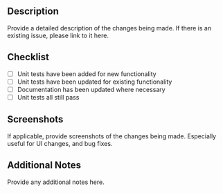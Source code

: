 ## Description

Provide a detailed description of the changes being made. If there is an existing issue, please link to it here.

## Checklist

- [ ] Unit tests have been added for new functionality
- [ ] Unit tests have been updated for existing functionality
- [ ] Documentation has been updated where necessary
- [ ] Unit tests all still pass

## Screenshots

If applicable, provide screenshots of the changes being made. Especially useful for UI changes, and bug fixes.

## Additional Notes

Provide any additional notes here.
